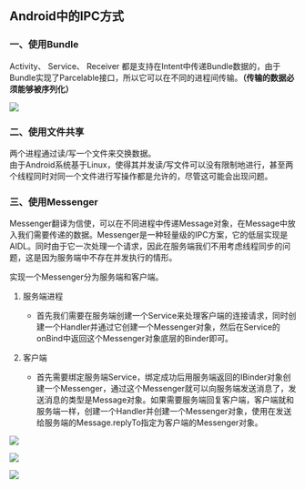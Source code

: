 ## Android中的IPC方式  
  
### 一、使用Bundle   
  
Activity、 Service、 Receiver 都是支持在Intent中传递Bundle数据的，由于Bundle实现了Parcelable接口，所以它可以在不同的进程间传输。**（传输的数据必须能够被序列化）**  
  
![](https://i.imgur.com/ID34SL2.jpg)   
  
### 二、使用文件共享   
  
两个进程通过读/写一个文件来交换数据。  
由于Android系统基于Linux，使得其并发读/写文件可以没有限制地进行，甚至两个线程同时对同一个文件进行写操作都是允许的，尽管这可能会出现问题。  
   
### 三、使用Messenger    
  
Messenger翻译为信使，可以在不同进程中传递Message对象，在Message中放入我们需要传递的数据。Messenger是一种轻量级的IPC方案，它的低层实现是AIDL。同时由于它一次处理一个请求，因此在服务端我们不用考虑线程同步的问题，这是因为服务端中不存在并发执行的情形。   
  
实现一个Messenger分为服务端和客户端。  
  
1. 服务端进程  
	* 首先我们需要在服务端创建一个Service来处理客户端的连接请求，同时创建一个Handler并通过它创建一个Messenger对象，然后在Service的onBind中返回这个Messenger对象底层的Binder即可。  

2. 客户端  
	* 首先需要绑定服务端Service，绑定成功后用服务端返回的IBinder对象创建一个Messenger，通过这个Messenger就可以向服务端发送消息了，发送消息的类型是Message对象。如果需要服务端回复客户端，客户端就和服务端一样，创建一个Handler并创建一个Messenger对象，使用在发送给服务端的Message.replyTo指定为客户端的Messenger对象。  

![](https://i.imgur.com/277U6o8.jpg)	  
    
![](https://i.imgur.com/uJdMS0q.jpg)
  
![](https://i.imgur.com/RVDmShJ.jpg)  


